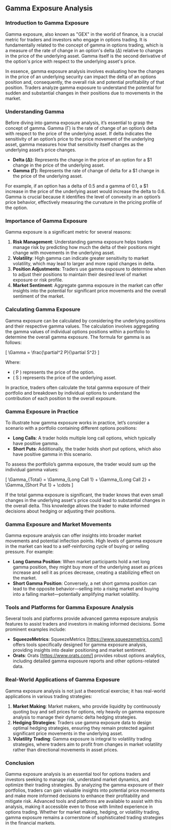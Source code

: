 ## Gamma Exposure Analysis

### Introduction to Gamma Exposure
Gamma exposure, also known as "GEX" in the world of finance, is a crucial metric for traders and investors who engage in options trading. It is fundamentally related to the concept of gamma in options trading, which is a measure of the rate of change in an option's delta (Δ) relative to changes in the price of the underlying asset. Gamma itself is the second derivative of the option's price with respect to the underlying asset's price.

In essence, gamma exposure analysis involves evaluating how the changes in the price of an underlying security can impact the delta of an options position and, consequently, the overall risk and potential profitability of that position. Traders analyze gamma exposure to understand the potential for sudden and substantial changes in their positions due to movements in the market.

### Understanding Gamma
Before diving into gamma exposure analysis, it’s essential to grasp the concept of gamma. Gamma (Γ) is the rate of change of an option’s delta with respect to the price of the underlying asset. If delta indicates the sensitivity of an option’s price to the price movement of the underlying asset, gamma measures how that sensitivity itself changes as the underlying asset’s price changes.

- **Delta (Δ):** Represents the change in the price of an option for a $1 change in the price of the underlying asset.
- **Gamma (Γ):** Represents the rate of change of delta for a $1 change in the price of the underlying asset.

For example, if an option has a delta of 0.5 and a gamma of 0.1, a $1 increase in the price of the underlying asset would increase the delta to 0.6. Gamma is crucial because it identifies the level of convexity in an option’s price behavior, effectively measuring the curvature in the pricing profile of the option.

### Importance of Gamma Exposure
Gamma exposure is a significant metric for several reasons:
1. **Risk Management**: Understanding gamma exposure helps traders manage risk by predicting how much the delta of their positions might change with movements in the underlying asset.
2. **Volatility**: High gamma can indicate greater sensitivity to market volatility, which may lead to larger and more rapid changes in delta.
3. **Position Adjustments**: Traders use gamma exposure to determine when to adjust their positions to maintain their desired level of market exposure or risk profile.
4. **Market Sentiment**: Aggregate gamma exposure in the market can offer insights into the potential for significant price movements and the overall sentiment of the market.

### Calculating Gamma Exposure
Gamma exposure can be calculated by considering the underlying positions and their respective gamma values. The calculation involves aggregating the gamma values of individual options positions within a portfolio to determine the overall gamma exposure. The formula for gamma is as follows:

\[ \Gamma = \frac{\partial^2 P}{\partial S^2} \]

Where:
- \( P \) represents the price of the option.
- \( S \) represents the price of the underlying asset.

In practice, traders often calculate the total gamma exposure of their portfolio and breakdown by individual options to understand the contribution of each position to the overall exposure.

### Gamma Exposure in Practice
To illustrate how gamma exposure works in practice, let’s consider a scenario with a portfolio containing different options positions:

- **Long Calls**: A trader holds multiple long call options, which typically have positive gamma. 
- **Short Puts**: Additionally, the trader holds short put options, which also have positive gamma in this scenario.

To assess the portfolio’s gamma exposure, the trader would sum up the individual gamma values:

\[ \Gamma_{Total} = \Gamma_{Long Call 1} + \Gamma_{Long Call 2} + \Gamma_{Short Put 1} + \cdots \]

If the total gamma exposure is significant, the trader knows that even small changes in the underlying asset's price could lead to substantial changes in the overall delta. This knowledge allows the trader to make informed decisions about hedging or adjusting their positions.

### Gamma Exposure and Market Movements
Gamma exposure analysis can offer insights into broader market movements and potential inflection points. High levels of gamma exposure in the market can lead to a self-reinforcing cycle of buying or selling pressure. For example:

- **Long Gamma Position**: When market participants hold a net long gamma position, they might buy more of the underlying asset as prices increase and sell it as prices decrease, creating a stabilizing effect on the market.
- **Short Gamma Position**: Conversely, a net short gamma position can lead to the opposite behavior—selling into a rising market and buying into a falling market—potentially amplifying market volatility.

### Tools and Platforms for Gamma Exposure Analysis
Several tools and platforms provide advanced gamma exposure analysis features to assist traders and investors in making informed decisions. Some prominent examples include:

- **SqueezeMetrics**: SqueezeMetrics [https://www.squeezemetrics.com/] offers tools specifically designed for gamma exposure analysis, providing insights into dealer positioning and market sentiment.
- **Orats**: Orats [https://www.orats.com/] provides robust options analytics, including detailed gamma exposure reports and other options-related data.

### Real-World Applications of Gamma Exposure
Gamma exposure analysis is not just a theoretical exercise; it has real-world applications in various trading strategies:

1. **Market Making**: Market makers, who provide liquidity by continuously quoting buy and sell prices for options, rely heavily on gamma exposure analysis to manage their dynamic delta hedging strategies.
2. **Hedging Strategies**: Traders use gamma exposure data to design optimal hedging strategies, ensuring they remain protected against significant price movements in the underlying asset.
3. **Volatility Trading**: Gamma exposure is integral to volatility trading strategies, where traders aim to profit from changes in market volatility rather than directional movements in asset prices.

### Conclusion
Gamma exposure analysis is an essential tool for options traders and investors seeking to manage risk, understand market dynamics, and optimize their trading strategies. By analyzing the gamma exposure of their portfolios, traders can gain valuable insights into potential price movements and make more informed decisions to enhance their profitability and mitigate risk. Advanced tools and platforms are available to assist with this analysis, making it accessible even to those with limited experience in options trading. Whether for market making, hedging, or volatility trading, gamma exposure remains a cornerstone of sophisticated trading strategies in the financial markets.

